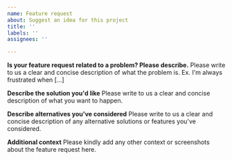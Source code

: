 ```yaml
---
name: Feature request
about: Suggest an idea for this project
title: ''
labels: ''
assignees: ''

---
```


**Is your feature request related to a problem? Please describe.**
Please write to us a clear and concise description of what the problem is. Ex. I'm always frustrated when [...]


**Describe the solution you'd like**
Please write to us a clear and concise description of what you want to happen.


**Describe alternatives you've considered**
Please write to us a clear and concise description of any alternative solutions or features you've considered.


**Additional context**
Please kindly add any other context or screenshots about the feature request here.
